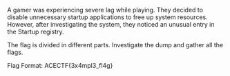 A gamer was experiencing severe lag while playing. They decided to disable unnecessary startup applications to free up system resources. However, after investigating the system, they noticed an unusual entry in the Startup registry.

The flag is divided in different parts. Investigate the dump and gather all the flags.

Flag Format: ACECTF{3x4mpl3_fl4g}
